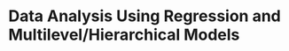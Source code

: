 Data Analysis Using Regression and Multilevel/Hierarchical Models
=================================================================

```{discover_models} arm
```
